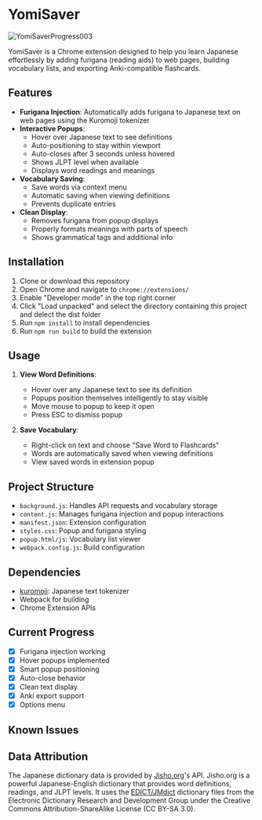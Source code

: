 # YomiSaver

![YomiSaverProgress003](https://github.com/user-attachments/assets/039a9e1e-3d65-44a8-ae77-ac0114be4697)

YomiSaver is a Chrome extension designed to help you learn Japanese effortlessly by adding furigana (reading aids) to web pages, building vocabulary lists, and exporting Anki-compatible flashcards.

## Features

- **Furigana Injection**: Automatically adds furigana to Japanese text on web pages using the Kuromoji tokenizer
- **Interactive Popups**: 
  - Hover over Japanese text to see definitions
  - Auto-positioning to stay within viewport
  - Auto-closes after 3 seconds unless hovered
  - Shows JLPT level when available
  - Displays word readings and meanings
- **Vocabulary Saving**: 
  - Save words via context menu
  - Automatic saving when viewing definitions
  - Prevents duplicate entries
- **Clean Display**:
  - Removes furigana from popup displays
  - Properly formats meanings with parts of speech
  - Shows grammatical tags and additional info

## Installation

1. Clone or download this repository
2. Open Chrome and navigate to `chrome://extensions/`
3. Enable "Developer mode" in the top right corner
4. Click "Load unpacked" and select the directory containing this project and delect the dist folder
5. Run `npm install` to install dependencies
6. Run `npm run build` to build the extension

## Usage

1. **View Word Definitions**: 
   - Hover over any Japanese text to see its definition
   - Popups position themselves intelligently to stay visible
   - Move mouse to popup to keep it open
   - Press ESC to dismiss popup

2. **Save Vocabulary**: 
   - Right-click on text and choose "Save Word to Flashcards"
   - Words are automatically saved when viewing definitions
   - View saved words in extension popup

## Project Structure

- `background.js`: Handles API requests and vocabulary storage
- `content.js`: Manages furigana injection and popup interactions
- `manifest.json`: Extension configuration
- `styles.css`: Popup and furigana styling
- `popup.html/js`: Vocabulary list viewer
- `webpack.config.js`: Build configuration

## Dependencies

- [kuromoji](https://www.npmjs.com/package/kuromoji): Japanese text tokenizer
- Webpack for building
- Chrome Extension APIs

## Current Progress

- [x] Furigana injection working
- [x] Hover popups implemented
- [x] Smart popup positioning
- [x] Auto-close behavior
- [x] Clean text display
- [x] Anki export support
- [x] Options menu

## Known Issues

## Data Attribution

The Japanese dictionary data is provided by [Jisho.org](https://jisho.org)'s API. Jisho.org is a powerful Japanese-English dictionary that provides word definitions, readings, and JLPT levels. It uses the [EDICT/JMdict](https://www.edrdg.org/jmdict/edict.html) dictionary files from the Electronic Dictionary Research and Development Group under the Creative Commons Attribution-ShareAlike License (CC BY-SA 3.0).
